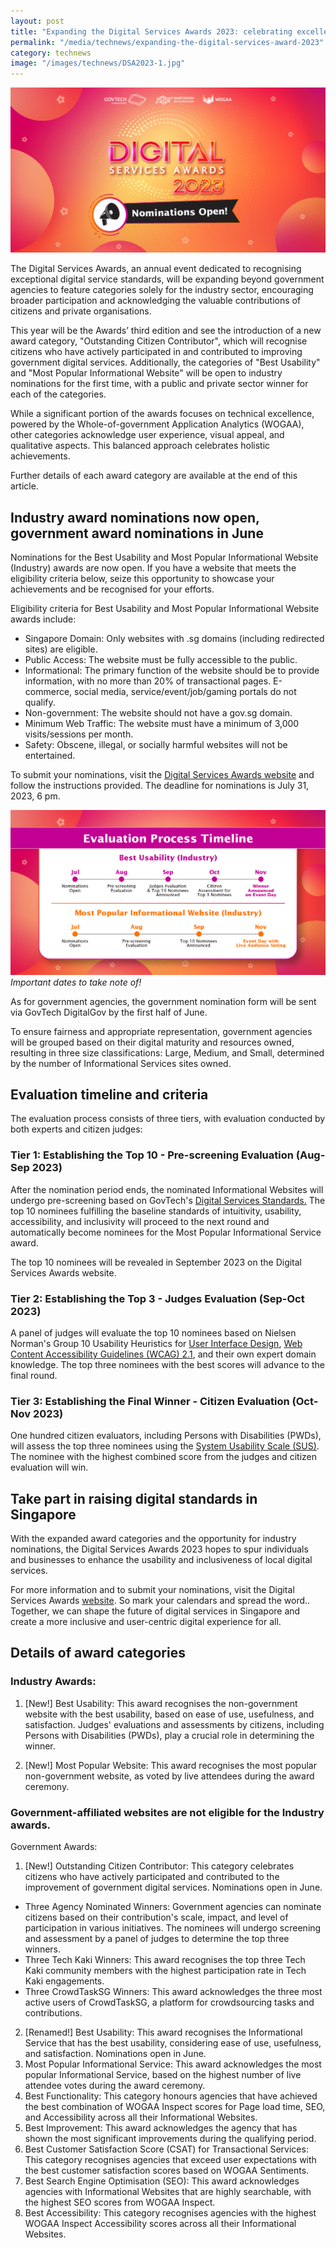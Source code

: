```yaml
---
layout: post
title: "Expanding the Digital Services Awards 2023: celebrating excellence beyond government agencies"
permalink: "/media/technews/expanding-the-digital-services-award-2023"
category: technews
image: "/images/technews/DSA2023-1.jpg"
---
```


![Nominations are now open!](/images/technews/DSA2023-1.jpg)

The Digital Services Awards, an annual event dedicated to recognising exceptional digital service standards, will be expanding beyond government agencies to feature categories solely for the industry sector, encouraging broader participation and acknowledging the valuable contributions of citizens and private organisations.

This year will be the Awards’ third edition and see the introduction of a new award category, "Outstanding Citizen Contributor", which will recognise citizens who have actively participated in and contributed to improving government digital services. Additionally, the categories of "Best Usability" and "Most Popular Informational Website" will be open to industry nominations for the first time, with a public and private sector winner for each of the categories.

While a significant portion of the awards focuses on technical excellence, powered by the Whole-of-government Application Analytics (WOGAA), other categories acknowledge user experience, visual appeal, and qualitative aspects. This balanced approach celebrates holistic achievements.

Further details of each award category are available at the end of this article.

## Industry award nominations now open, government award nominations in June 
Nominations for the Best Usability and Most Popular Informational Website (Industry) awards are now open. If you have a website that meets the eligibility criteria below, seize this opportunity to showcase your achievements and be recognised for your efforts.

Eligibility criteria for Best Usability and Most Popular Informational Website awards include:
- Singapore Domain: Only websites with .sg domains (including redirected sites) are eligible.
- Public Access: The website must be fully accessible to the public.
- Informational: The primary function of the website should be to provide information, with no more than 20% of transactional pages. E-commerce, social media, service/event/job/gaming portals do not qualify.
- Non-government: The website should not have a gov.sg domain. 
- Minimum Web Traffic: The website must have a minimum of 3,000 visits/sessions per month.
- Safety: Obscene, illegal, or socially harmful websites will not be entertained.

To submit your nominations, visit the [Digital Services Awards website](https://go.gov.sg/dsa2023nominations-technews) and follow the instructions provided. The deadline for nominations is July 31, 2023, 6 pm.

![DSA TIMELINE!](/images/technews/DSA2023-2.jpg)
*Important dates to take note of!*

As for government agencies, the government nomination form will be sent via GovTech DigitalGov by the first half of June. 

To ensure fairness and appropriate representation, government agencies will be grouped based on their digital maturity and resources owned, resulting in three size classifications: Large, Medium, and Small, determined by the number of Informational Services sites owned.


## Evaluation timeline and criteria
The evaluation process consists of three tiers, with evaluation conducted by both experts and citizen judges:
### Tier 1: Establishing the Top 10 - Pre-screening Evaluation (Aug-Sep 2023)

After the nomination period ends, the nominated Informational Websites will undergo pre-screening based on GovTech's [Digital Services Standards.](https://www.tech.gov.sg/files/digital-transformation/DSS%20for%20Public%202020.pdf) The top 10 nominees fulfilling the baseline standards of intuitivity, usability, accessibility, and inclusivity will proceed to the next round and automatically become nominees for the Most Popular Informational Service award. 

The top 10 nominees will be revealed in September 2023 on the Digital Services Awards website.

### Tier 2: Establishing the Top 3 - Judges Evaluation (Sep-Oct 2023)

A panel of judges will evaluate the top 10 nominees based on Nielsen Norman's Group 10 Usability Heuristics for [User Interface Design](https://www.nngroup.com/articles/ten-usability-heuristics/), [Web Content Accessibility Guidelines (WCAG) 2.1](https://www.w3.org/TR/WCAG21/), and their own expert domain knowledge. The top three nominees with the best scores will advance to the final round.

### Tier 3: Establishing the Final Winner - Citizen Evaluation (Oct-Nov 2023)

One hundred citizen evaluators, including Persons with Disabilities (PWDs), will assess the top three nominees using the [System Usability Scale (SUS)](https://www.nngroup.com/videos/system-usability-scale/). The nominee with the highest combined score from the judges and citizen evaluation will win.

## Take part in raising digital standards in Singapore

With the expanded award categories and the opportunity for industry nominations, the Digital Services Awards 2023 hopes to spur individuals and businesses to enhance the usability and inclusiveness of local digital services.

For more information and to submit your nominations, visit the Digital Services Awards [website](http://go.gov.sg/dsa2023-technews). So mark your calendars and spread the word.. Together, we can shape the future of digital services in Singapore and create a more inclusive and user-centric digital experience for all.

## Details of award categories

### Industry Awards:
1. [New!] Best Usability: This award recognises the non-government website with the best usability, based on ease of use, usefulness, and satisfaction. Judges' evaluations and assessments by citizens, including Persons with Disabilities (PWDs), play a crucial role in determining the winner.

2. [New!] Most Popular Website: This award recognises the most popular non-government website, as voted by live attendees during the award ceremony. 

### Government-affiliated websites are not eligible for the Industry awards.
Government Awards:
1. [New!] Outstanding Citizen Contributor: This category celebrates citizens who have actively participated and contributed to the improvement of government digital services. Nominations open in June.
- Three Agency Nominated Winners: Government agencies can nominate citizens based on their contribution's scale, impact, and level of participation in various initiatives. The nominees will undergo screening and assessment by a panel of judges to determine the top three winners.
- Three Tech Kaki Winners: This award recognises the top three Tech Kaki community members with the highest participation rate in Tech Kaki engagements.
- Three CrowdTaskSG Winners: This award acknowledges the three most active users of CrowdTaskSG, a platform for crowdsourcing tasks and contributions.
2. [Renamed!] Best Usability: This award recognises the Informational Service that has the best usability, considering ease of use, usefulness, and satisfaction. Nominations open in June.
3. Most Popular Informational Service: This award acknowledges the most popular Informational Service, based on the highest number of live attendee votes during the award ceremony.
4. Best Functionality: This category honours agencies that have achieved the best combination of WOGAA Inspect scores for Page load time, SEO, and Accessibility across all their Informational Websites.
5. Best Improvement: This award acknowledges the agency that has shown the most significant improvements during the qualifying period.
6. Best Customer Satisfaction Score (CSAT) for Transactional Services: This category recognises agencies that exceed user expectations with the best customer satisfaction scores based on WOGAA Sentiments.
7. Best Search Engine Optimisation (SEO): This award acknowledges agencies with Informational Websites that are highly searchable, with the highest SEO scores from WOGAA Inspect.
8. Best Accessibility: This category recognises agencies with the highest WOGAA Inspect Accessibility scores across all their Informational Websites.
